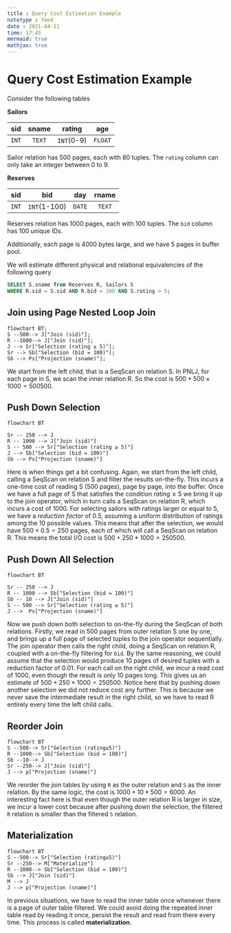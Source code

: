 ```yaml
---
title : Query Cost Estimation Example
notetype : feed
date : 2021-04-11
time: 17:45
mermaid: true
mathjax: true
---
```

# Query Cost Estimation Example

Consider the following tables 

**Sailors**

|  sid  | sname  | rating |   age   |
|:-----:|:------:|:------:|:-------:|
| `INT` | `TEXT` | `INT`(0-9)  | `FLOAT` |

Sailor relation has 500 pages, each with 80 tuples. The `rating` column can only take an integer between 0 to 9.

**Reserves**

|  sid  |  bid  |  day   | rname  |
|:-----:|:-----:|:------:|:------:|
| `INT` | `INT`(1-100) | `DATE` | `TEXT` |

Reserves relation has 1000 pages, each with 100 tuples. The `bid` column has 100 unique IDs.

Additionally, each page is 4000 bytes large, and we have 5 pages in buffer pool.

We will estimate different physical and relational equivalencies of the following query

```sql
SELECT S.sname from Reserves R, Sailors S
WHERE R.sid = S.sid AND R.bid = 100 AND S.rating > 5;
```


## Join using Page Nested Loop Join
```mermaid
flowchart BT;
S --500--> J["Join (sid)"];
R --1000--> J["Join (sid)"];
J --> Sr["Selection (rating ≥ 5)"];
Sr --> Sb["Selection (bid = 100)"];
Sb --> Ps["Projection (sname)"];
```

We start from the left child, that is a SeqScan on relation S. In PNLJ, for each page in S, we scan the inner relation R. So the cost is $500+500\times1000=500500$.

## Push Down Selection
``` mermaid
flowchart BT

Sr -- 250 --> J
R -- 1000 --> J["Join (sid)"]
S -- 500 --> Sr["Selection (rating ≥ 5)"]
J --> Sb["Selection (bid = 100)"]
Sb --> Ps["Projection (sname)"]

```
Here is when things get a bit confusing. Again, we start from the left child, calling a SeqScan on relation S and filter the results on-the-fly. This incurs a one-time cost of reading S (500 pages), page by page, into the buffer. Once we have a full page of S that satisfies the condition $rating\geq 5$ we bring it up to the join operator, which in turn calls a SeqScan on relation R, which incurs a cost of 1000. For selecting sailors with ratings larger or equal to 5, we have a *reduction factor* of 0.5, assuming a uniform distribution of ratings among the 10 possible values. This means that after the selection, we would have $500\times 0.5=250$ pages, each of which will call a SeqScan on relation R. This means the total I/O cost is $500+250*1000=250500$.

## Push Down All Selection
``` mermaid
flowchart BT

Sr -- 250 --> J
R -- 1000 --> Sb["Selection (bid = 100)"]
Sb -- 10 --> J["Join (sid)"]
S -- 500 --> Sr["Selection (rating ≥ 5)"]
J -->  Ps["Projection (sname)"]

```
Now we push down both selection to on-the-fly during the SeqScan of both relations. Firstly, we read in 500 pages from outer relation S one by one, and brings up a full page of selected tuples to the join operator sequentially. The join operator then calls the right child, doing a SeqScan on relation R, coupled with a on-the-fly filtering for `bid`. By the same reasoning, we could assume that the selection would produce 10 pages of desired tuples with a reduction factor of 0.01. For each call on the right child, we incur a read cost of 1000, even though the result is only 10 pages long. This gives us an estimate of $500+250\times1000=250500$. Notice here that by pushing down another selection we did not reduce cost any further. This is because we never save the intermediate result in the right child, so we have to read R entirely every time the left child calls.

## Reorder Join
```mermaid
flowchart BT
S --500--> Sr["Selection (rating≥5)"]
R --1000--> Sb["Selection (bid = 100)"]
Sb --10--> J
Sr --250--> J["Join (sid)"]
J --> p["Projection (sname)"]
```
We reorder the join tables by using `R` as the outer relation and `S` as the inner relation. By the same logic, the cost is $1000+10*500=6000$. An interesting fact here is that even though the outer relation R is larger in size, we incur a lower cost because after pushing down the selection, the filtered `R` relation is smaller than the filtered `S` relation.

## Materialization
```mermaid
flowchart BT
S --500--> Sr["Selection (rating≥5)"]
Sr --250--> M["Materialize"]
R --1000--> Sb["Selection (bid = 100)"]
Sb --> J["Join (sid)"]
M --> J
J --> p["Projection (sname)"]

```

In previous situations, we have to read the inner table once whenever there is a page of outer table filtered. We could avoid doing the repeated inner table read by reading it once, persist the result and read from there every time. This process is called **materialization**.  